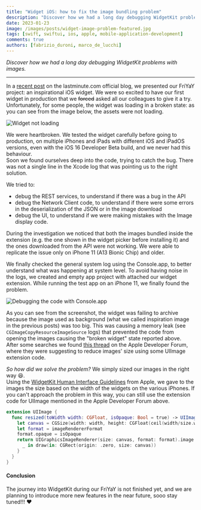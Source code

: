 ```yaml
---
title: "Widget iOS: how to fix the image bundling problem"
description: "Discover how we had a long day debugging WidgetKit problems with images."
date: 2023-01-23
image: /images/posts/widget-image-problem-featured.jpg
tags: [swift, swiftui, ios, apple, mobile-application-development]
comments: true
authors: [fabrizio_duroni, marco_de_lucchi]
---
```


*Discover how we had a long day debugging WidgetKit problems with images.*

---

In a [recent post](https://technology.lastminute.com/widget-ios-swiftui-configuration-intent/) on the 
lastminute.com official blog, we presented our FriYaY project: an inspirational iOS widget.
We were so excited to have our first widget in production that we ~~forced~~ asked all our colleagues to give it a try.  
Unfortunately, for some people, the widget was loading in a broken state: as you can see from the image below,
the assets were not loading.

![Widget not loading](/images/posts/widget-image-problem.jpg)

We were heartbroken. We tested the widget carefully before going to production,
on multiple iPhones and iPads with different iOS and iPadOS versions, even with the iOS 16 Developer Beta build,
and we never had this behaviour.  
Soon we found ourselves deep into the code, trying to catch the bug. There was not a
single line in the Xcode log that was pointing us to the right solution.

We tried to:

- debug the REST services, to understand if there was a bug in the API
- debug the Network Client code, to understand if there were some errors in the deserialization of the JSON or in the image download
- debug the UI, to understand if we were making mistakes with the Image display code.

During the investigation we noticed that both the images bundled inside the extension
(e.g. the one shown in the widget picker before installing it) and the ones downloaded from the API were not working.
We were able to replicate the issue only on iPhone 11 (A13 Bionic Chip) and older.

We finally checked the general system log using the Console.app, to better understand what was happening at system level.
To avoid having noise in the logs, we created and empty app project with attached our widget extension.
While running the test app on an iPhone 11, we finally found the problem.

![Debugging the code with Console.app](/images/posts/debugger-widget.png)

As you can see from the screenshot, the widget was failing to archive because the image used as background (what we
called inspiration image in the previous posts) was too big. This was causing a memory leak
(see `CGImageCopyResourceImageSource` logs) that prevented the code from opening the images causing
the "broken widget" state reported above.  
After some searches we found [this thread](https://developer.apple.com/forums/thread/710745) on the Apple Developer Forum,
where they were suggesting to reduce images' size using some UIImage extension code.

_So how did we solve the problem?_ We simply sized our images in the right way :laughing:.  
Using the [WidgetKit Human Interface Guidelines](https://developer.apple.com/design/human-interface-guidelines/components/system-experiences/widgets/#specifications)
from Apple, we gave to the images the size based on the width of the widgets on the various iPhones.
If you can't approach the problem in this way, you can still use the extension code for UIImage mentioned
in the Apple Developer Forum above.

```swift
extension UIImage {
  func resized(toWidth width: CGFloat, isOpaque: Bool = true) -> UIImage? {
    let canvas = CGSize(width: width, height: CGFloat(ceil(width/size.width * size.height)))
    let format = imageRendererFormat
    format.opaque = isOpaque
    return UIGraphicsImageRenderer(size: canvas, format: format).image {
      _ in draw(in: CGRect(origin: .zero, size: canvas))
    }
  }
}
```

#### Conclusion

The journey into WidgetKit during our FriYaY is not finished yet, and we are planning to introduce more new features 
in the near future, sooo stay tuned!!! :heart:  
